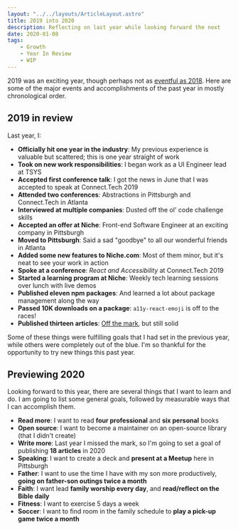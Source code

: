 ```yaml
---
layout: "../../layouts/ArticleLayout.astro"
title: 2019 into 2020
description: Reflecting on last year while looking forward the next
date: 2020-01-08
tags:
    - Growth
    - Year In Review
    - WIP
---
```


2019 was an exciting year, though perhaps not as [eventful as 2018](./2018-into-2019). Here are some of the major events and accomplishments of the past year in mostly chronological order.

## 2019 in review

Last year, I:

- **Officially hit one year in the industry**: My previous experience is valuable but scattered; this is one year straight of work
- **Took on new work responsibilities**: I began work as a UI Engineer lead at TSYS
- **Accepted first conference talk**: I got the news in June that I was accepted to speak at Connect.Tech 2019
- **Attended two conferences**: Abstractions in Pittsburgh and Connect.Tech in Atlanta
- **Interviewed at multiple companies**: Dusted off the ol' code challenge skills
- **Accepted an offer at Niche**: Front-end Software Engineer at an exciting company in Pittsburgh
- **Moved to Pittsburgh**: Said a sad "goodbye" to all our wonderful friends in Atlanta
- **Added some new features to Niche.com**: Most of them minor, but it's neat to see your work in action
- **Spoke at a conference**: _React and Accessibility_ at Connect.Tech 2019
- **Started a learning program at Niche**: Weekly tech learning sessions over lunch with live demos
- **Published eleven npm packages**: And learned a lot about package management along the way
- **Passed 10K downloads on a package**: `a11y-react-emoji` is off to the races!
- **Published thirteen articles**: [Off the mark](./reviewing-2019-goals), but still solid

Some of these things were fulfilling goals that I had set in the previous year, while others were completely out of the blue. I'm so thankful for the opportunity to try new things this past year.

## Previewing 2020

Looking forward to this year, there are several things that I want to learn and do. I am going to list some general goals, followed by measurable ways that I can accomplish them.

- **Read more**: I want to read **four professional** and **six personal** books
- **Open source**: I want to become a maintainer on an open-source library (that I didn't create)
- **Write more**: Last year I missed the mark, so I'm going to set a goal of publishing **18 articles** in 2020
- **Speaking**: I want to create a deck and **present at a Meetup** here in Pittsburgh
- **Father**: I want to use the time I have with my son more productively, **going on father-son outings twice a month**
- **Faith**: I want lead **family worship every day**, and **read/reflect on the Bible daily**
- **Fitness**: I want to exercise 5 days a week
- **Soccer**: I want to find room in the family schedule to **play a pick-up game twice a month**